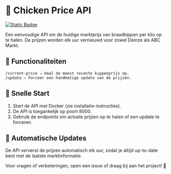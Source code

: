 # 🐔 Chicken Price API
<a href="https://hub.docker.com/r/arnevl/chicken-price-api" target="_blank">
  <img alt="Static Badge" src="https://img.shields.io/badge/docker%20-%20arnevl/chicken--price--api%20-%20blue?color=blue">
</a>

Een eenvoudige API om de huidige marktprijs van braadkippen per kilo op te halen. De prijzen worden elk uur vernieuwd voor zowel Deinze als ABC Markt.

## 📌 Functionaliteiten

    /current-price → Haal de meest recente kippenprijs op.
    /update → Forceer een handmatige update van de prijzen.

## 🚀 Snelle Start
1. Start de API met Docker (zie installatie-instructies).
2. De API is toegankelijk op poort 8000.
3. Gebruik de endpoints om actuele prijzen op te halen of een update te forceren.

## 🔄 Automatische Updates

De API ververst de prijzen automatisch elk uur, zodat je altijd up-to-date bent met de laatste marktinformatie.

Voor vragen of verbeteringen, open een issue of draag bij aan het project! 🐓
